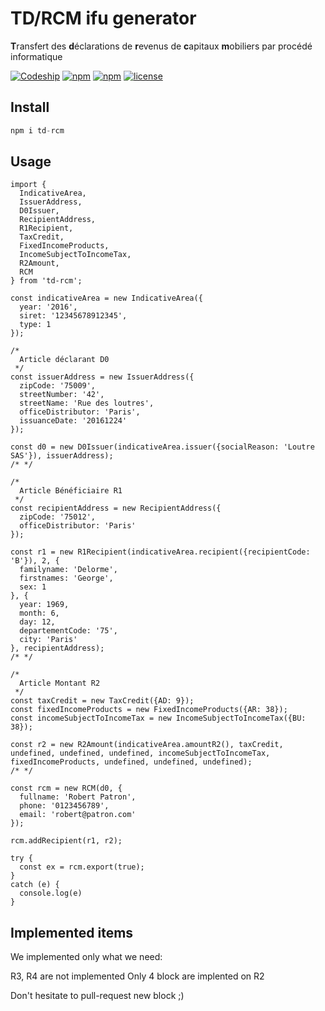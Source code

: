 # TD/RCM ifu generator

**T**ransfert des **d**éclarations de **r**evenus de **c**apitaux **m**obiliers par procédé informatique

[![Codeship](https://img.shields.io/codeship/c1590490-c92d-0134-076b-6a795a0b4831/master.svg)](https://app.codeship.com/projects/199198) [![npm](https://img.shields.io/npm/dt/td-rcm.svg)](https://www.npmjs.com/package/td-rcm) [![npm](https://img.shields.io/npm/v/td-rcm.svg)](https://www.npmjs.com/package/td-rcm) [![license](https://img.shields.io/github/license/lendix/node-td-rcm.svg)](https://github.com/Lendix/node-td-rcm/blob/master/LICENSE.md)

## Install

```JavaScript
npm i td-rcm
```

## Usage

```
import {
  IndicativeArea,
  IssuerAddress,
  D0Issuer,
  RecipientAddress,
  R1Recipient,
  TaxCredit,
  FixedIncomeProducts,
  IncomeSubjectToIncomeTax,
  R2Amount,
  RCM
} from 'td-rcm';

const indicativeArea = new IndicativeArea({
  year: '2016',
  siret: '12345678912345',
  type: 1
});

/*
  Article déclarant D0
 */
const issuerAddress = new IssuerAddress({
  zipCode: '75009',
  streetNumber: '42',
  streetName: 'Rue des loutres',
  officeDistributor: 'Paris',
  issuanceDate: '20161224'
});

const d0 = new D0Issuer(indicativeArea.issuer({socialReason: 'Loutre SAS'}), issuerAddress);
/* */

/*
  Article Bénéficiaire R1
 */
const recipientAddress = new RecipientAddress({
  zipCode: '75012',
  officeDistributor: 'Paris'
});

const r1 = new R1Recipient(indicativeArea.recipient({recipientCode: 'B'}), 2, {
  familyname: 'Delorme',
  firstnames: 'George',
  sex: 1
}, {
  year: 1969,
  month: 6,
  day: 12,
  departementCode: '75',
  city: 'Paris'
}, recipientAddress);
/* */

/*
  Article Montant R2
 */
const taxCredit = new TaxCredit({AD: 9});
const fixedIncomeProducts = new FixedIncomeProducts({AR: 38});
const incomeSubjectToIncomeTax = new IncomeSubjectToIncomeTax({BU: 38});

const r2 = new R2Amount(indicativeArea.amountR2(), taxCredit, undefined, undefined, undefined, incomeSubjectToIncomeTax, fixedIncomeProducts, undefined, undefined, undefined);
/* */

const rcm = new RCM(d0, {
  fullname: 'Robert Patron',
  phone: '0123456789',
  email: 'robert@patron.com'
});

rcm.addRecipient(r1, r2);

try {
  const ex = rcm.export(true);
}
catch (e) {
  console.log(e)
}

```

## Implemented items

We implemented only what we need:

R3, R4 are not implemented
Only 4 block are implented on R2

Don't hesitate to pull-request new block ;)
